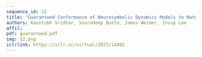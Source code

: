 ```yaml
---
sequence_id: 12
title: "Guaranteed Conformance of Neurosymbolic Dynamics Models to Natural Constraints"
authors: Kaustubh Sridhar, Souradeep Dutta, James Weimer, Insup Lee
affil: 
pdf: guaranteed.pdf
img: 12.png
iclrlink: https://iclr.cc/virtual/2023/14402
---
```

